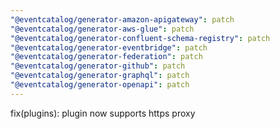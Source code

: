 ```yaml
---
"@eventcatalog/generator-amazon-apigateway": patch
"@eventcatalog/generator-aws-glue": patch
"@eventcatalog/generator-confluent-schema-registry": patch
"@eventcatalog/generator-eventbridge": patch
"@eventcatalog/generator-federation": patch
"@eventcatalog/generator-github": patch
"@eventcatalog/generator-graphql": patch
"@eventcatalog/generator-openapi": patch
---
```


fix(plugins): plugin now supports https proxy
